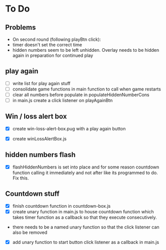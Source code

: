 # To Do

## Problems
- On second round (following playBtn click):
 - timer doesn't set the correct time
 - hidden numbers seem to be left unhidden. Overlay needs to be hidden again in preparation for continued play


## play again
- [ ] write list for play again stuff
- [ ] consolidate game functions in main function to call when game restarts
- [ ] clear all numbers before populate in populateHiddenNumberCons
- [ ] in main.js create a click listener on playAgainBtn

## Win / loss alert box
- [x] create win-loss-alert-box.pug with a play again button
- [x] create winLossAlertBox.js


## hidden numbers flash
- [x] flashHiddenNumbers is set into place and for some reason countdown function calling it immediately and not after like its programmed to do. Fix this.


## Countdown stuff
 - [x] finish countdown function in countdown-box.js
 - [x] create unary function in main.js to house countdown function which takes timer function as a callback so that they execute consecutively.
 - there needs to be a named unary function so that the click listener can also be removed
 - [x] add unary function to start button click listener as a callback in main.js
